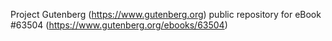 Project Gutenberg (https://www.gutenberg.org) public repository for eBook #63504 (https://www.gutenberg.org/ebooks/63504)
